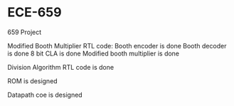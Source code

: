 # ECE-659
659 Project

Modified Booth Multiplier RTL code:
Booth encoder is done
Booth decoder is done
8 bit CLA is done
Modified booth multiplier is done

Division Algorithm RTL code is done

ROM is designed

Datapath coe is designed
